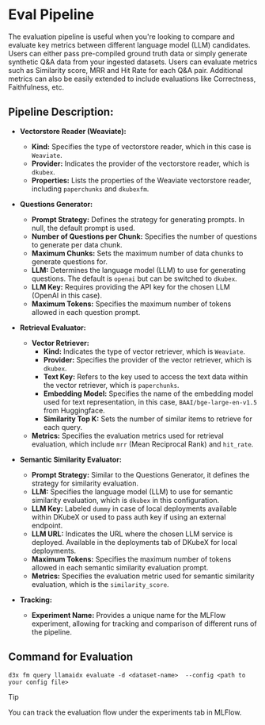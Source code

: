 # Eval Pipeline
The evaluation pipeline is useful when you're looking to compare and evaluate key metrics between different language model (LLM) candidates. Users can either pass pre-compiled ground truth data or simply generate synthetic Q&A data from your ingested datasets. Users can evaluate metrics such as Similarity score, MRR and Hit Rate for each Q&A pair. Additional metrics can also be easily extended to include evaluations like Correctness, Faithfulness, etc.


## Pipeline Description:

- **Vectorstore Reader (Weaviate):**
  - **Kind:** Specifies the type of vectorstore reader, which in this case is `Weaviate`.
  - **Provider:** Indicates the provider of the vectorstore reader, which is `dkubex`.
  - **Properties:** Lists the properties of the Weaviate vectorstore reader, including `paperchunks` and `dkubexfm`.

- **Questions Generator:**
  - **Prompt Strategy:** Defines the strategy for generating prompts. In null, the default prompt is used.
  - **Number of Questions per Chunk:** Specifies the number of questions to generate per data chunk.
  - **Maximum Chunks:** Sets the maximum number of data chunks to generate questions for.
  - **LLM:** Determines the language model (LLM) to use for generating questions. The default is `openai` but can be switched to `dkubex`.
  - **LLM Key:** Requires providing the API key for the chosen LLM (OpenAI in this case).
  - **Maximum Tokens:** Specifies the maximum number of tokens allowed in each question prompt.

- **Retrieval Evaluator:**
  - **Vector Retriever:**
    - **Kind:** Indicates the type of vector retriever, which is `Weaviate`.
    - **Provider:** Specifies the provider of the vector retriever, which is `dkubex`.
    - **Text Key:** Refers to the key used to access the text data within the vector retriever, which is `paperchunks`.
    - **Embedding Model:** Specifies the name of the embedding model used for text representation, in this case, `BAAI/bge-large-en-v1.5` from Huggingface.
    - **Similarity Top K:** Sets the number of similar items to retrieve for each query.
  - **Metrics:** Specifies the evaluation metrics used for retrieval evaluation, which include `mrr` (Mean Reciprocal Rank) and `hit_rate`.

- **Semantic Similarity Evaluator:**
  - **Prompt Strategy:** Similar to the Questions Generator, it defines the strategy for similarity evaluation.
  - **LLM:** Specifies the language model (LLM) to use for semantic similarity evaluation, which is `dkubex` in this configuration.
  - **LLM Key:** Labeled `dummy` in case of local deployments available within DKubeX or used to pass auth key if using an external endpoint.
  - **LLM URL:** Indicates the URL where the chosen LLM service is deployed. Available in the deployments tab of DKubeX for local deployments.
  - **Maximum Tokens:** Specifies the maximum number of tokens allowed in each semantic similarity evaluation prompt.
  - **Metrics:** Specifies the evaluation metric used for semantic similarity evaluation, which is the `similarity_score`.

- **Tracking:**
  - **Experiment Name:** Provides a unique name for the MLFlow experiment, allowing for tracking and comparison of different runs of the pipeline. 

## Command for Evaluation

```
d3x fm query llamaidx evaluate -d <dataset-name>  --config <path to your config file>
```

> [!TIP]
> You can track the evaluation flow under the experiments tab in MLFlow.
